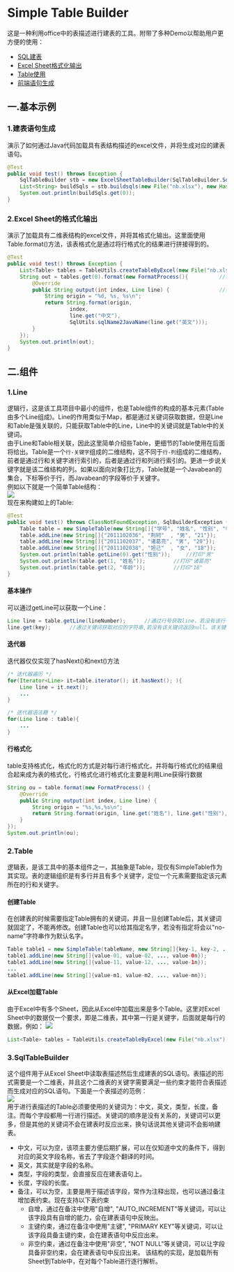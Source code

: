 ﻿# Simple Table Builder
这是一种利用office中的表描述进行建表的工具。附带了多种Demo以帮助用户更方便的使用：
* [SQL建表](https://github.com/lsj9383/simple-table-builder/blob/master/src/demo/CreatTableTest.java)
* [Excel Sheet格式化输出](https://github.com/lsj9383/simple-table-builder/blob/master/src/demo/SheetFormatTest.java)
* [Table使用](https://github.com/lsj9383/simple-table-builder/blob/master/src/demo/SimpleTest.java)
* [前端语句生成](https://github.com/lsj9383/simple-table-builder/blob/master/src/demo/FrontGenerateTest.java)
## 一.基本示例

### 1.建表语句生成
演示了如何通过Java代码加载具有表结构描述的excel文件，并将生成对应的建表语句。
```Java
@Test
public void test() throws Exception {
	SqlTableBuilder stb = new ExcelSheetTableBuilder(SqlTableBuilder.SqlType.SqlServer);		//创建支持SqlServer建表的SqlTableBuilder
	List<String> buildSqls = stb.buildsqls(new File("nb.xlsx"), new HashMap<>());			//获得对应excel中所有sheet的建表语句，hashMap用于记录错误
	System.out.println(buildSqls.get(0));
}
```

### 2.Excel Sheet的格式化输出
演示了加载具有二维表结构的excel文件，并将其格式化输出。这里面使用Table.format()方法，该表格式化是通过将行格式化的结果进行拼接得到的。
```Java
@Test
public void test() throws Exception {
	List<Table> tables = TableUtils.createTableByExcel(new File("nb.xlsx"));	//所有sheet转为Table
	String out = tables.get(0).format(new FormatProcess(){			//每个Table都支持格式化
		@Override
		public String output(int index, Line line) {				//会按行顺序进入该方法，以格式化该行。最终的Table格式化就是所有行格式化结果的拼接
			String origin = "%d, %s, %s\n";
			return String.format(origin, 
					index,
					line.get("中文"), 
					SqlUtils.sqlName2JavaName(line.get("英文")));
		}
	});
	System.out.println(out);
}

```


## 二.组件
### 1.Line
逻辑行，这是该工具项目中最小的组件，也是Table组件的构成的基本元素(Table由多个Line组成)。Line的作用类似于Map，都是通过关键词获取数据，但是Line和Table是强关联的，只能获取Table中的Line，Line中的关键词就是Table中的关键词。<br>
由于Line和Table相关联，因此这里简单介绍些Table，更细节的Table使用在后面将给出。Table是一个`行-关键字`组成的二维结构，这不同于`行-列`组成的二维结构，前者是通过行和关键字进行索引的，后者是通过行和列进行索引的。更进一步说关键字就是该二维结构的列。如果以面向对象打比方，Table就是一个Javabean的集合，下标等价于行，而Javabean的字段等价于关键字。<br>
例如以下就是一个简单Table结构：<br>
![](https://github.com/lsj9383/simple-table-builder/blob/master/icon/simple-table-demo.png)
<br>现在来构建如上的Table:
```Java
@Test
public void test() throws ClassNotFoundException, SqlBuilderException {
	Table table = new SimpleTable(new String[]{"学号", "姓名", "性别", "年龄"});
	table.addLine(new String[]{"2011102036", "荆轲"  , "男", "21"});
	table.addLine(new String[]{"2011102037", "诸葛亮", "男", "20"});
	table.addLine(new String[]{"2011102038", "妲己"  , "女", "18"});
	System.out.println(table.getLine(0).get("性别"));		//打印"男"
	System.out.println(table.get(1, "姓名"));			//打印"诸葛亮"
	System.out.println(table.get(2, "年龄"));			//打印"18"
}
```
#### 基本操作
可以通过getLine可以获取一个Line：
```Java
Line line = table.getLine(lineNumber);		//通过行号获取line，若没有该行号返回null。
line.get(key);		//通过关键词获取对应的字符串,若没有该关键词返回null。该关键词强依赖table中的关键词。
```
#### 迭代器
迭代器仅仅实现了hasNext()和next()方法
```Java
/* 迭代器遍历 */
for(Iterator<Line> it=table.iterator(); it.hasNext(); ){
	Line line = it.next();
	...
}

/* 迭代器语法糖 */
for(Line line : table){
	...
}
```
#### 行格式化
table支持格式化，格式化的方式是对每行进行格式化，并将每行格式化的结果组合起来成为表的格式化，行格式化进行格式化主要是利用Line获得行数据
```Java
String ou = table.format(new FormatProcess() {
	@Override
	public String output(int index, Line line) {
		String origin = "%s,%s,%s\n";
		return String.format(origin, line.get("姓名"), line.get("性别"), line.get("年龄"));
	}
});
System.out.println(ou);
```

### 2.Table
逻辑表，是该工具中的基本组件之一，其抽象是Table，现仅有SimpleTable作为其实现。表的逻辑组织是有多行并且有多个关键字，定位一个元素需要指定该元素所在的行和关键字。
#### 创建Table
在创建表的时候需要指定Table拥有的关键词，并且一旦创建Table后，其关键词就固定了，不能再修改。创建Table也可以给其指定名字，若没有指定将会以"no-name"字符串作为默认名字。
```Java
Table table1 = new SimpleTable(tableName, new String[]{key-1, key-2, ..., key-n});
table1.addLine(new String[]{value-01, value-02, ..., value-0n});
table1.addLine(new String[]{value-11, value-12, ..., value-1n});
...
table1.addLine(new String[]{value-m1, value-m2, ..., value-mn});
```
#### 从Excel加载Table
由于Excel中有多个Sheet，因此从Excel中加载出来是多个Table。这里对Excel Sheet中的数据仅一个要求，即是二维表，其中第一行是关键字，后面就是每行的数据，例如：
![](https://github.com/lsj9383/simple-table-builder/blob/master/icon/simple-table-demo.png)
```Java
List<Table> tables = TableUtils.createTableByExcel(new File("nb.xlsx"));
```

### 3.SqlTableBuilder
这个组件用于从Excel Sheet中读取表描述然后生成建表的SQL语句。表描述的形式需要是一个二维表，并且这个二维表的关键字需要满足一些约束才能符合表描述而生成对应的SQL语句。下面是一个表描述的范例：<br>
![](https://github.com/lsj9383/simple-table-builder/blob/master/icon/sqltable-demo.png)<br>
用于进行表描述的Table必须要使用的关键词为：中文，英文，类型，长度，备注。而每个字段都用一行进行描述。关键词的顺序是没有关系的，关键词可以更多，但是其他的关键词不会在建表时反应出来，换句话说其他关键词不会影响建表。
* 中文，可以为空，该项主要方便后期扩展，可以在仅知道中文的条件下，得到对应的英文字段名称，省去了字段逐个翻译的时间。
* 英文，其实就是字段的名称。
* 类型，字段的类型，会直接反应在建表语句上。
* 长度，字段的长度。
* 备注，可以为空，主要是用于描述该字段，常作为注释出现，也可以通过备注增加表约束。现在支持以下表约束
	* 自增，通过在备注中使用"自增", "AUTO_INCREMENT"等关键词，可以让该字段具有自增的能力，会在建表语句中反映出。
	* 主键约束，通过在备注中使用"主键", "PRIMARY KEY"等关键词，可以让该字段具备主键约束，会在建表语句中反应出来。
	* 非空约束，通过在备注中使用"非空", "NOT NULL"等关键词，可以让字段具备非空约束，会在建表语句中反应出来。
该结构的实现，是加载所有Sheet到Table中，在对每个Table进行逐行解析。